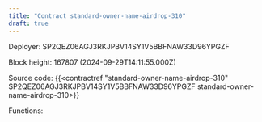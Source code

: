 ```yaml
---
title: "Contract standard-owner-name-airdrop-310"
draft: true
---
```

Deployer: SP2QEZ06AGJ3RKJPBV14SY1V5BBFNAW33D96YPGZF


 



Block height: 167807 (2024-09-29T14:11:55.000Z)

Source code: {{<contractref "standard-owner-name-airdrop-310" SP2QEZ06AGJ3RKJPBV14SY1V5BBFNAW33D96YPGZF standard-owner-name-airdrop-310>}}

Functions:


